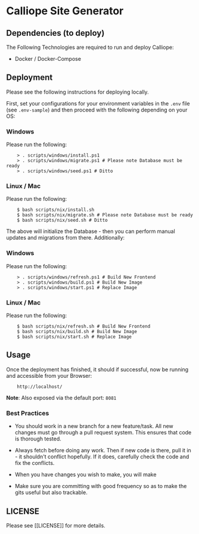 # Calliope Site Generator

## Dependencies (to deploy)
The Following Technologies are required to run and deploy Calliope:
- Docker / Docker-Compose

## Deployment
Please see the following instructions for deploying locally.

First, set your configurations for your environment variables in the `.env` file (see `.env-sample`) and then proceed with the following depending on your OS:

### Windows
Please run the following:

        > . scripts/windows/install.ps1 
        > . scripts/windows/migrate.ps1 # Please note Database must be ready
        > . scripts/windows/seed.ps1 # Ditto

### Linux / Mac
Please run the following:

        $ bash scripts/nix/install.sh
        $ bash scripts/nix/migrate.sh # Please note Database must be ready
        $ bash scripts/nix/seed.sh # Ditto

The above will initialize the Database - then you can perform manual updates and migrations from there. Additionally:

### Windows
Please run the following:

        > . scripts/windows/refresh.ps1 # Build New Frontend
        > . scripts/windows/build.ps1 # Build New Image
        > . scripts/windows/start.ps1 # Replace Image
        

### Linux / Mac
Please run the following:

        $ bash scripts/nix/refresh.sh # Build New Frontend
        $ bash scripts/nix/build.sh # Build New Image
        $ bash scripts/nix/start.sh # Replace Image
        
## Usage
Once the deployment has finished, it should if successful, now be running and accessible from your Browser:

        http://localhost/

__Note__: Also exposed via the default port: `8081`


### Best Practices ###

* You should work in a new branch for a new feature/task. All new changes must go through a pull request system. This ensures that code is thorough tested.

* Always fetch before doing any work. Then if new code is there, pull it in - it shouldn't conflict hopefully. If it does, carefully check the code and fix the conflicts.

* When you have changes you wish to make, you will make 

* Make sure you are committing with good frequency so as to make the gits useful but also trackable.


## LICENSE
Please see [[LICENSE]] for more details.